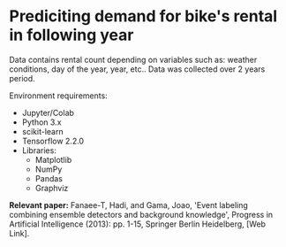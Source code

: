 # Prediciting demand for bike's rental in following year

Data contains rental count depending on variables such as: weather conditions, day of the year, year, etc..
Data was collected over 2 years period.

Environment requirements: 
* Jupyter/Colab
* Python 3.x
* scikit-learn
* Tensorflow 2.2.0
* Libraries:
  * Matplotlib
  * NumPy
  * Pandas
  * Graphviz


**Relevant paper:**
Fanaee-T, Hadi, and Gama, Joao, 'Event labeling combining ensemble detectors and background knowledge', Progress in Artificial Intelligence (2013): pp. 1-15, Springer Berlin Heidelberg, [Web Link].

